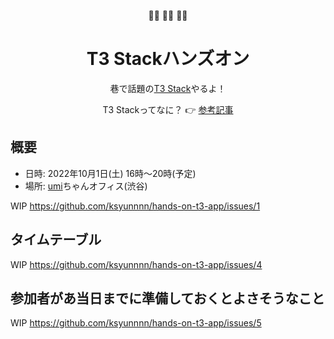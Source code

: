 <p align="center">
🏋️‍♀️ 🏋️‍♀️ 🏋️‍♀️
</p>

<h1 align="center">
  T3 Stackハンズオン
</h1>

<p align="center">
  巷で話題の<a rel="noopener noreferrer" target="_blank" href="https://init.tips">T3 Stack</a>やるよ！
</p>

<p align="center">
  T3 Stackってなに？ 👉 <a rel="noopener noreferrer" target="_blank" href="https://zenn.dev/mikinovation/articles/20220911-t3-stack">参考記事</a>
</p>

## 概要

- 日時: 2022年10月1日(土) 16時〜20時(予定)
- 場所: [umi](https://twitter.com/umiremix)ちゃんオフィス(渋谷)

WIP https://github.com/ksyunnnn/hands-on-t3-app/issues/1

## タイムテーブル

WIP
https://github.com/ksyunnnn/hands-on-t3-app/issues/4

## 参加者があ当日までに準備しておくとよさそうなこと

WIP
https://github.com/ksyunnnn/hands-on-t3-app/issues/5
